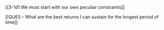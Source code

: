 [[3-1d1 We must start with our own peculiar constraints]]

[[QUE5 - What are the best returns I can sustain for the longest period of time]]
